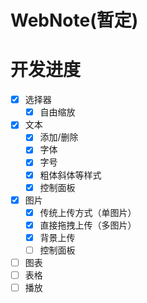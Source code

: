 # WebNote(暂定)

# 开发进度
- [x] 选择器
  - [x] 自由缩放
- [x] 文本
  - [x] 添加/删除
  - [x] 字体
  - [x] 字号
  - [x] 粗体斜体等样式
  - [x] 控制面板
- [x] 图片
  - [x] 传统上传方式（单图片）
  - [x] 直接拖拽上传（多图片）
  - [x] 背景上传
  - [ ] 控制面板
- [ ] 图表
- [ ] 表格
- [ ] 播放